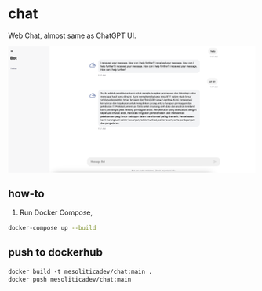 # chat

Web Chat, almost same as ChatGPT UI.

<div align="center">
    <img align="center" src="./index.png">
</div>

## how-to

1. Run Docker Compose,

```bash
docker-compose up --build
```

## push to dockerhub

```
docker build -t mesoliticadev/chat:main .
docker push mesoliticadev/chat:main
```